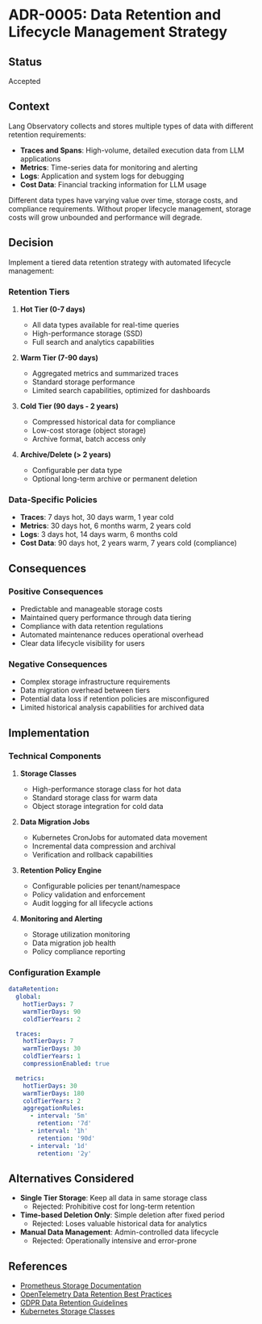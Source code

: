 # ADR-0005: Data Retention and Lifecycle Management Strategy

## Status

Accepted

## Context

Lang Observatory collects and stores multiple types of data with different
retention requirements:

- **Traces and Spans**: High-volume, detailed execution data from LLM
  applications
- **Metrics**: Time-series data for monitoring and alerting
- **Logs**: Application and system logs for debugging
- **Cost Data**: Financial tracking information for LLM usage

Different data types have varying value over time, storage costs, and compliance
requirements. Without proper lifecycle management, storage costs will grow
unbounded and performance will degrade.

## Decision

Implement a tiered data retention strategy with automated lifecycle management:

### Retention Tiers

1. **Hot Tier (0-7 days)**
   - All data types available for real-time queries
   - High-performance storage (SSD)
   - Full search and analytics capabilities

2. **Warm Tier (7-90 days)**
   - Aggregated metrics and summarized traces
   - Standard storage performance
   - Limited search capabilities, optimized for dashboards

3. **Cold Tier (90 days - 2 years)**
   - Compressed historical data for compliance
   - Low-cost storage (object storage)
   - Archive format, batch access only

4. **Archive/Delete (> 2 years)**
   - Configurable per data type
   - Optional long-term archive or permanent deletion

### Data-Specific Policies

- **Traces**: 7 days hot, 30 days warm, 1 year cold
- **Metrics**: 30 days hot, 6 months warm, 2 years cold
- **Logs**: 3 days hot, 14 days warm, 6 months cold
- **Cost Data**: 90 days hot, 2 years warm, 7 years cold (compliance)

## Consequences

### Positive Consequences

- Predictable and manageable storage costs
- Maintained query performance through data tiering
- Compliance with data retention regulations
- Automated maintenance reduces operational overhead
- Clear data lifecycle visibility for users

### Negative Consequences

- Complex storage infrastructure requirements
- Data migration overhead between tiers
- Potential data loss if retention policies are misconfigured
- Limited historical analysis capabilities for archived data

## Implementation

### Technical Components

1. **Storage Classes**
   - High-performance storage class for hot data
   - Standard storage class for warm data
   - Object storage integration for cold data

2. **Data Migration Jobs**
   - Kubernetes CronJobs for automated data movement
   - Incremental data compression and archival
   - Verification and rollback capabilities

3. **Retention Policy Engine**
   - Configurable policies per tenant/namespace
   - Policy validation and enforcement
   - Audit logging for all lifecycle actions

4. **Monitoring and Alerting**
   - Storage utilization monitoring
   - Data migration job health
   - Policy compliance reporting

### Configuration Example

```yaml
dataRetention:
  global:
    hotTierDays: 7
    warmTierDays: 90
    coldTierYears: 2

  traces:
    hotTierDays: 7
    warmTierDays: 30
    coldTierYears: 1
    compressionEnabled: true

  metrics:
    hotTierDays: 30
    warmTierDays: 180
    coldTierYears: 2
    aggregationRules:
      - interval: '5m'
        retention: '7d'
      - interval: '1h'
        retention: '90d'
      - interval: '1d'
        retention: '2y'
```

## Alternatives Considered

- **Single Tier Storage**: Keep all data in same storage class
  - Rejected: Prohibitive cost for long-term retention
- **Time-based Deletion Only**: Simple deletion after fixed period
  - Rejected: Loses valuable historical data for analytics
- **Manual Data Management**: Admin-controlled data lifecycle
  - Rejected: Operationally intensive and error-prone

## References

- [Prometheus Storage Documentation](https://prometheus.io/docs/prometheus/latest/storage/)
- [OpenTelemetry Data Retention Best Practices](https://opentelemetry.io/docs/)
- [GDPR Data Retention Guidelines](https://gdpr-info.eu/)
- [Kubernetes Storage Classes](https://kubernetes.io/docs/concepts/storage/storage-classes/)
